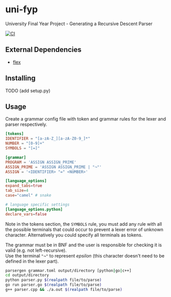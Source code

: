 # uni-fyp
University Final Year Project - Generating a Recursive Descent Parser

[![CI](https://github.com/jj-style/uni-fyp/actions/workflows/ci.yml/badge.svg)](https://github.com/jj-style/uni-fyp/actions/workflows/ci.yml)

## External Dependencies
- [flex](https://github.com/westes/flex)

## Installing
TODO (add setup.py)

## Usage
Create a grammar config file with token and grammar rules for the lexer and parser respectively.
```toml
[tokens]
IDENTIFIER = "[a-zA-Z_][a-zA-Z0-9_]*"
NUMBER = "[0-9]+"
SYMBOLS = "[=]"

[grammar]
PROGRAM = 'ASSIGN ASSIGN_PRIME'
ASSIGN_PRIME = 'ASSIGN ASSIGN_PRIME | "¬"'
ASSIGN = '<IDENTIFIER> "=" <NUMBER>'

[language_options]
expand_tabs=true
tab_size=4
case="camel" # snake

# language specific settings
[language_options.python]
declare_vars=false
```
Note in the tokens section, the `SYMBOLS` rule, you must add any rule with all the possible terminals that could occur to prevent a lexer error of unknown character. Alternatively you could specify all terminals as tokens.  

The grammar must be in BNF and the user is responsible for checking it is valid (e.g. not left-recursive).  
Use the terminal `"¬"` to represent *epsilon* (this character doesn't need to be defined in the lexer part).

```bash
parsergen grammar.toml output/directory [python|go|c++]
cd output/directory
python parser.py $(realpath file/to/parse)
go run parser.go $(realpath file/to/parse)
g++ parser.cpp && ./a.out $(realpath file/to/parse)
```
